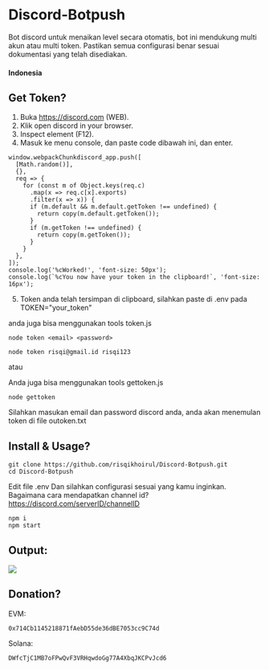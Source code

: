 # Discord-Botpush
Bot discord untuk menaikan level secara otomatis, bot ini mendukung multi akun atau multi token.
Pastikan semua configurasi benar sesuai dokumentasi yang telah disediakan.

#### Indonesia
## Get Token?

1. Buka https://discord.com (WEB).
2. Klik open discord in your browser.
3. Inspect element (F12).
4. Masuk ke menu console, dan paste code dibawah ini, dan enter.

```
window.webpackChunkdiscord_app.push([
  [Math.random()],
  {},
  req => {
    for (const m of Object.keys(req.c)
      .map(x => req.c[x].exports)
      .filter(x => x)) {
      if (m.default && m.default.getToken !== undefined) {
        return copy(m.default.getToken());
      }
      if (m.getToken !== undefined) {
        return copy(m.getToken());
      }
    }
  },
]);
console.log('%cWorked!', 'font-size: 50px');
console.log(`%cYou now have your token in the clipboard!`, 'font-size: 16px');
```
5. Token anda telah tersimpan di clipboard, silahkan paste di .env pada TOKEN="your_token"
  
anda juga bisa menggunakan tools token.js

```
node token <email> <password>
```
```
node token risqi@gmail.id risqi123
```
atau

Anda juga bisa menggunakan tools gettoken.js
```
node gettoken
```
Silahkan masukan email dan password discord anda, anda akan menemulan token di file outoken.txt

## Install & Usage?

```
git clone https://github.com/risqikhoirul/Discord-Botpush.git
cd Discord-Botpush
```

Edit file .env
Dan silahkan configurasi sesuai yang kamu inginkan.
Bagaimana cara mendapatkan channel id?
https://discord.com/serverID/channelID

```
npm i
npm start
```
## Output:
![](https://raw.githubusercontent.com/risqikhoirul/Discord-Botpush/main/download%20(6).png)

## Donation?
EVM:
```
0x714Cb1145218871fAebD55de36dBE7053cc9C74d
```
Solana:
```
DWfcTjC1MB7oFPwQvF3VRHqwdoGg77A4XbqJKCPvJcd6
```
